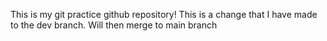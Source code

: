 This is my git practice github repository!
This is a change that I have made to the dev branch. Will then merge to main branch

